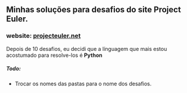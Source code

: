 ## Minhas soluções para desafios do site Project Euler.
### website: <a href="https://projecteuler.net/"> projecteuler.net </a>
Depois de 10 desafios, eu decidi que a línguagem que mais estou acostumado para resolve-los é <b>Python</b>
<br>
##### Todo:
- Trocar os nomes das pastas para o nome dos desafios.
